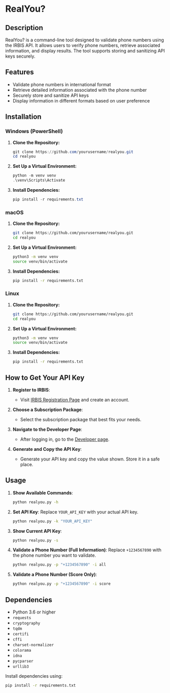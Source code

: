 # RealYou?

## Description

RealYou? is a command-line tool designed to validate phone numbers using the IRBIS API. It allows users to verify phone numbers, retrieve associated information, and display results. The tool supports storing and sanitizing API keys securely.

## Features

- Validate phone numbers in international format
- Retrieve detailed information associated with the phone number
- Securely store and sanitize API keys
- Display information in different formats based on user preference

## Installation

### Windows (PowerShell)

1. **Clone the Repository:**
    ```powershell
    git clone https://github.com/yourusername/realyou.git
    cd realyou
    ```

2. **Set Up a Virtual Environment:**
    ```powershell
    python -m venv venv
    .\venv\Scripts\Activate
    ```

3. **Install Dependencies:**
    ```powershell
    pip install -r requirements.txt
    ```

### macOS

1. **Clone the Repository:**
    ```bash
    git clone https://github.com/yourusername/realyou.git
    cd realyou
    ```

2. **Set Up a Virtual Environment:**
    ```bash
    python3 -m venv venv
    source venv/bin/activate
    ```

3. **Install Dependencies:**
    ```bash
    pip install -r requirements.txt
    ```

### Linux

1. **Clone the Repository:**
    ```bash
    git clone https://github.com/yourusername/realyou.git
    cd realyou
    ```

2. **Set Up a Virtual Environment:**
    ```bash
    python3 -m venv venv
    source venv/bin/activate
    ```

3. **Install Dependencies:**
    ```bash
    pip install -r requirements.txt
    ```

## How to Get Your API Key

1. **Register to IRBIS**:
    - Visit [IRBIS Registration Page](https://irbis.espysys.com/auth/register) and create an account.

2. **Choose a Subscription Package**:
    - Select the subscription package that best fits your needs.

3. **Navigate to the Developer Page**:
    - After logging in, go to the [Developer page](https://irbis.espysys.com/developer).

4. **Generate and Copy the API Key**:
    - Generate your API key and copy the value shown. Store it in a safe place.

## Usage

1. **Show Available Commands**:
    ```bash
    python realyou.py -h
    ```

2. **Set API Key**:
    Replace `YOUR_API_KEY` with your actual API key.
    ```bash
    python realyou.py -k "YOUR_API_KEY"
    ```

3. **Show Current API Key**:
    ```bash
    python realyou.py -s
    ```

4. **Validate a Phone Number (Full Information)**:
    Replace `+1234567890` with the phone number you want to validate.
    ```bash
    python realyou.py -p "+1234567890" -i all
    ```

5. **Validate a Phone Number (Score Only)**:
    ```bash
    python realyou.py -p "+1234567890" -i score
    ```

## Dependencies

- Python 3.6 or higher
- `requests`
- `cryptography`
- `tqdm`
- `certifi`
- `cffi`
- `charset-normalizer`
- `colorama`
- `idna`
- `pycparser`
- `urllib3`

Install dependencies using:
```bash
pip install -r requirements.txt